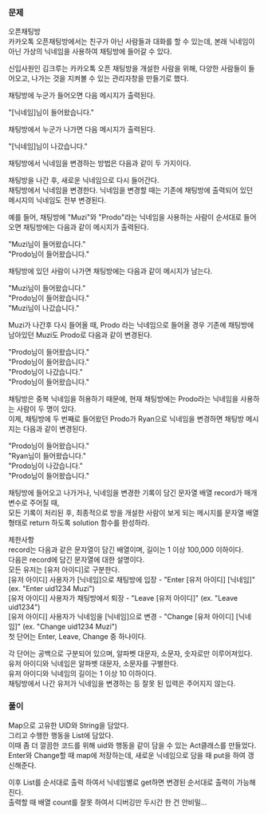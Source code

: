 ### 문제

오픈채팅방   
카카오톡 오픈채팅방에서는 친구가 아닌 사람들과 대화를 할 수 있는데, 본래 닉네임이 아닌 가상의 닉네임을 사용하여 채팅방에 들어갈 수 있다.   

신입사원인 김크루는 카카오톡 오픈 채팅방을 개설한 사람을 위해, 다양한 사람들이 들어오고, 나가는 것을 지켜볼 수 있는 관리자창을 만들기로 했다.    

채팅방에 누군가 들어오면 다음 메시지가 출력된다.   

"[닉네임]님이 들어왔습니다."   

채팅방에서 누군가 나가면 다음 메시지가 출력된다.   

"[닉네임]님이 나갔습니다."   

채팅방에서 닉네임을 변경하는 방법은 다음과 같이 두 가지이다.   

채팅방을 나간 후, 새로운 닉네임으로 다시 들어간다.   
채팅방에서 닉네임을 변경한다.
닉네임을 변경할 때는 기존에 채팅방에 출력되어 있던 메시지의 닉네임도 전부 변경된다.   

예를 들어, 채팅방에 "Muzi"와 "Prodo"라는 닉네임을 사용하는 사람이 순서대로 들어오면 채팅방에는 다음과 같이 메시지가 출력된다.   

"Muzi님이 들어왔습니다."   
"Prodo님이 들어왔습니다."   

채팅방에 있던 사람이 나가면 채팅방에는 다음과 같이 메시지가 남는다.   

"Muzi님이 들어왔습니다."   
"Prodo님이 들어왔습니다."   
"Muzi님이 나갔습니다."  

Muzi가 나간후 다시 들어올 때, Prodo 라는 닉네임으로 들어올 경우 기존에 채팅방에 남아있던 Muzi도 Prodo로 다음과 같이 변경된다.   

"Prodo님이 들어왔습니다."   
"Prodo님이 들어왔습니다."   
"Prodo님이 나갔습니다."   
"Prodo님이 들어왔습니다."   

채팅방은 중복 닉네임을 허용하기 때문에, 현재 채팅방에는 Prodo라는 닉네임을 사용하는 사람이 두 명이 있다.   
이제, 채팅방에 두 번째로 들어왔던 Prodo가 Ryan으로 닉네임을 변경하면 채팅방 메시지는 다음과 같이 변경된다.   

"Prodo님이 들어왔습니다."   
"Ryan님이 들어왔습니다."   
"Prodo님이 나갔습니다."   
"Prodo님이 들어왔습니다."   

채팅방에 들어오고 나가거나, 닉네임을 변경한 기록이 담긴 문자열 배열 record가 매개변수로 주어질 때,    
모든 기록이 처리된 후, 최종적으로 방을 개설한 사람이 보게 되는 메시지를 문자열 배열 형태로 return 하도록 solution 함수를 완성하라.   

제한사항   
record는 다음과 같은 문자열이 담긴 배열이며, 길이는 1 이상 100,000 이하이다.   
다음은 record에 담긴 문자열에 대한 설명이다.   
모든 유저는 [유저 아이디]로 구분한다.   
[유저 아이디] 사용자가 [닉네임]으로 채팅방에 입장 - "Enter [유저 아이디] [닉네임]" (ex. "Enter uid1234 Muzi")   
[유저 아이디] 사용자가 채팅방에서 퇴장 - "Leave [유저 아이디]" (ex. "Leave uid1234")   
[유저 아이디] 사용자가 닉네임을 [닉네임]으로 변경 - "Change [유저 아이디] [닉네임]" (ex. "Change uid1234 Muzi")   
첫 단어는 Enter, Leave, Change 중 하나이다.   

각 단어는 공백으로 구분되어 있으며, 알파벳 대문자, 소문자, 숫자로만 이루어져있다.   
유저 아이디와 닉네임은 알파벳 대문자, 소문자를 구별한다.   
유저 아이디와 닉네임의 길이는 1 이상 10 이하이다.   
채팅방에서 나간 유저가 닉네임을 변경하는 등 잘못 된 입력은 주어지지 않는다.   

### 풀이

Map으로 고유한 UID와 String을 담았다.   
그리고 수행한 행동을 List에 담았다.   
이때 좀 더 깔끔한 코드를 위해 uid와 행동을 같이 담을 수 있는 Act클래스를 만들었다.   
Enter와 Change할 때 map에 저장하는데, 새로운 닉네임으로 담을 때 put을 하여 갱신해준다.   

이후 List를 순서대로 출력 하여서 닉네임별로 get하면 변경된 순서대로 출력이 가능해진다.   
출력할 때 배열 count를 잘못 하여서 디버깅만 두시간 한 건 안비밀...




